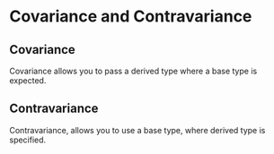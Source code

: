 # Covariance and Contravariance

## Covariance

Covariance allows you to pass a derived type where a base type is expected.

## Contravariance

Contravariance, allows you to use a base type, where derived type is specified.
